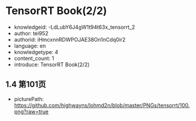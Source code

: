 TensorRT Book(2/2)
===
* knowledgeid: -LdLubY6J4gW1t94t63x_tensorrt_2
* author: tei952
* authorid: iHmcxnnRDWPOJAE38On1nCdq0ir2
* language: en
* knowledgetype: 4
* content_count: 1
* introduce: TensorRT Book(2/2)

## 1.4 第101页
* picturePath: https://github.com/highwayns/lohmd2n/blob/master/PNGs/tensorrt/100.png?raw=true

